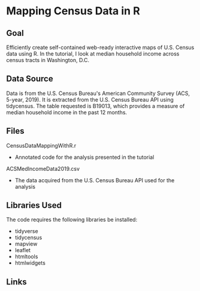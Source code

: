 # Mapping Census Data in R

## Goal
Efficiently create self-contained web-ready interactive maps of U.S. Census data using R. In the tutorial, I look at median household income across census tracts in Washington, D.C.

## Data Source
Data is from the U.S. Census Bureau's American Community Survey (ACS, 5-year, 2019). It is extracted from the U.S. Census Bureau API using tidycensus. The table requested is B19013, which provides a measure of median household income in the past 12 months.

## Files
CensusDataMappingWithR.r
- Annotated code for the analysis presented in the tutorial

ACSMedIncomeData2019.csv
- The data acquired from the U.S. Census Bureau API used for the analysis

## Libraries Used
The code requires the following libraries be installed:

- tidyverse
- tidycensus
- mapview
- leaflet
- htmltools
- htmlwidgets

## Links
